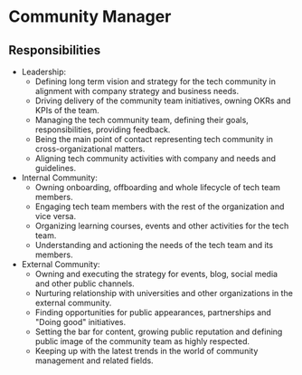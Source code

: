 # Community Manager

## Responsibilities

- Leadership:
  - Defining long term vision and strategy for the tech community in alignment with company strategy and business needs.
  - Driving delivery of the community team initiatives, owning OKRs and KPIs of the team.
  - Managing the tech community team, defining their goals, responsibilities, providing feedback.
  - Being the main point of contact representing tech community in cross-organizational matters.
  - Aligning tech community activities with company and needs and guidelines.
- Internal Community:
  - Owning onboarding, offboarding and whole lifecycle of tech team members.
  - Engaging tech team members with the rest of the organization and vice versa.
  - Organizing learning courses, events and other activities for the tech team.
  - Understanding and actioning the needs of the tech team and its members.
- External Community:
  - Owning and executing the strategy for events, blog, social media and other public channels.
  - Nurturing relationship with universities and other organizations in the external community.
  - Finding opportunities for public appearances, partnerships and "Doing good" initiatives.
  - Setting the bar for content, growing public reputation and defining public image of the community team as highly respected.
  - Keeping up with the latest trends in the world of community management and related fields.
